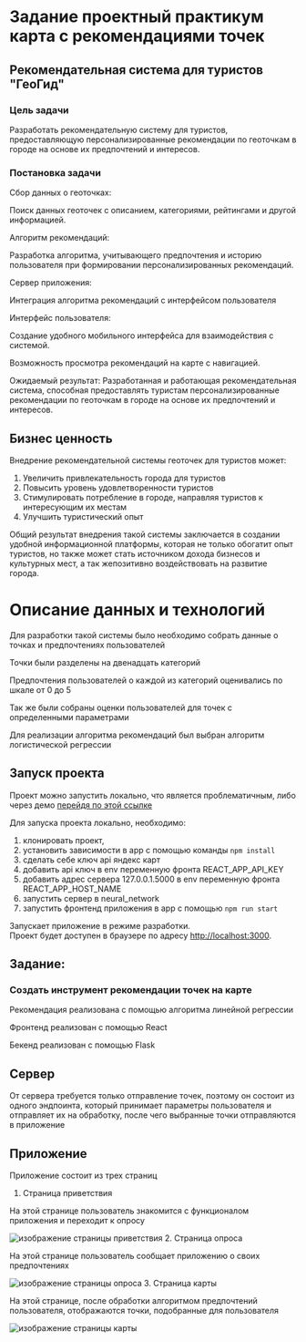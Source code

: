 # Задание проектный практикум карта с рекомендациями точек

## Рекомендательная система для туристов "ГеоГид"
### Цель задачи

Разработать рекомендательную систему для туристов, предоставляющую персонализированные рекомендации по геоточкам в городе на основе их предпочтений и интересов.

### Постановка задачи

Сбор данных о геоточках:

Поиск данных геоточек с описанием, категориями, рейтингами и другой информацией.

Алгоритм рекомендаций:

Разработка алгоритма, учитывающего предпочтения и историю пользователя при формировании персонализированных рекомендаций.

Сервер приложения: 

Интеграция алгоритма рекомендаций с интерфейсом пользователя

Интерфейс пользователя:

Создание удобного мобильного интерфейса для взаимодействия с системой.

Возможность просмотра рекомендаций на карте с навигацией.

Ожидаемый результат: Разработанная и работающая рекомендательная система, способная предоставлять туристам персонализированные рекомендации по геоточкам в городе на основе их предпочтений и интересов.

## Бизнес ценность 

Внедрение рекомендательной системы геоточек для туристов может:

1. Увеличить привлекательность города для туристов
2. Повысить уровень удовлетворенности туристов
3. Стимулировать потребление в городе, направляя туристов к интересующим их местам
4. Улучшить туристический опыт

Общий результат внедрения такой системы заключается в создании удобной информационной платформы, которая не только обогатит опыт туристов, но также может стать источником дохода бизнесов и культурных мест, а так жепозитивно воздействовать на развитие города.

# Описание данных и технологий

Для разработки такой системы было необходимо собрать данные о точках и предпочтениях пользователей

Точки были разделены на двенадцать категорий

Предпочтения пользователей о каждой из категорий оценивались по шкале от 0 до 5

Так же были собраны оценки пользователей для точек с определенными параметрами

Для реализации алгоритма рекомендаций был выбран алгоритм логистической регрессии


## Запуск проекта

Проект можно запустить локально, что является проблематичным, либо через демо [перейдя по этой ссылке](https://map-front-559g.vercel.app/map)

Для запуска проекта локально, необходимо: 
1. клонировать проект, 
2. установить зависимости в app с помощью команды `npm install`
3. сделать себе ключ api яндекс карт
4. добавить api ключ в env переменную фронта REACT_APP_API_KEY
5. добавить адрес сервера 127.0.0.1.5000 в env переменную фронта REACT_APP_HOST_NAME
6. запустить сервер в neural_network
7. запустить фронтенд приложения в app с помощью `npm run start`

Запускает приложение в режиме разработки.\
Проект будет доступен в браузере по адресу [http://localhost:3000](http://localhost:3000).


## Задание:

### Создать инструмент рекомендации точек на карте

Рекомендация реализована с помощью алгоритма линейной регрессии

Фронтенд реализован с помощью React

Бекенд реализован с помощью Flask

## Сервер

От сервера требуется только отправление точек, поэтому он состоит из одного эндпоинта, который принимает параметры пользователя и отправляет их на обработку, после чего выбранные точки отправляются в приложение

## Приложение

Приложение состоит из трех страниц

1. Страница приветствия

На этой странице пользователь знакомится с функционалом приложения и переходит к опросу

![изображение страницы приветствия](https://github.com/booklia/map_project_recommend/blob/main/images/2023-12-27%2017.05.10.jpg)
2. Страница опроса

На этой странице пользователь сообщает приложению о своих предпочтениях

![изображение страницы опроса](https://github.com/booklia/map_project_recommend/blob/main/images/2023-12-27%2017.05.05.jpg)
3. Страница карты

На этой странице, после обработки алгоритмом предпочтений пользователя, отображаются точки, подобранные для пользователя

![изображение страницы карты](https://github.com/booklia/map_project_recommend/blob/main/images/2023-12-27%2017.04.57.jpg)
